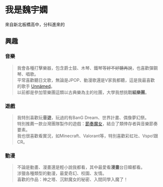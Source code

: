 我是魏宇嫻
===
來自新北板橋高中，分科進來的

興趣
---


### 音樂

>我會各種打擊樂器，包含爵士鼓、木琴、鐵琴等~~好不好聽再說~~，也喜歡彈鋼琴、唱歌。  
>平常喜歡聽日文歌，無論是JPOP、動漫歌還是V家我都聽，這是我最喜歡的歌手
[Unnämed](https://youtube.com/@unnamednow00?si=hpLuKkwLWAnI0kzt "我最喜歡Summer Song這首")。  
>以前都是參加管樂團這類以古典樂為主的社團，大學我想挑戰**組樂團**。

### 遊戲
>我特別喜歡玩**音遊**，玩過的有BanG Dream、世界計畫、偶像夢幻祭。  
>特別推薦一款台灣團隊製作的遊戲：[節奏魔女](https://www.dusklightgames.com/rhythmwitch "節奏魔女舞動的骷髏")，結合了類倖存者與音樂節奏要素。  
>我也很喜歡看實況，如Minecraft、Valorant等，特別喜歡彩虹社、Vspo!跟CR。

### 動漫
>不論是動畫、漫畫還是輕小說我都看，其中最愛看**漫畫**台日韓都看。  
>涉獵各種類型的動漫，最愛奇幻、校園、友情。  
>喜歡的作品：神之塔、沉默魔女的秘密、入間同學入魔了！
